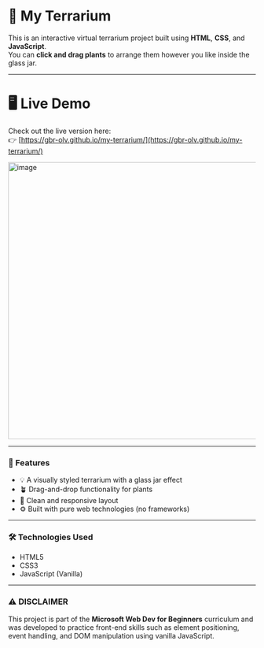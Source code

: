 # 🌿 My Terrarium

This is an interactive virtual terrarium project built using **HTML**, **CSS**, and **JavaScript**.  
You can **click and drag plants** to arrange them however you like inside the glass jar.

---

# 🖥️ Live Demo

Check out the live version here:  
👉 [https://gbr-olv.github.io/my-terrarium/](https://gbr-olv.github.io/my-terrarium/)

<img width="882" height="563" alt="image" src="https://github.com/user-attachments/assets/58a477f6-291d-4cf7-9660-3aca5ff1daff" />

---

### 🚀 Features

- 💡 A visually styled terrarium with a glass jar effect
- 🪴 Drag-and-drop functionality for plants
- 🎨 Clean and responsive layout
- ⚙️ Built with pure web technologies (no frameworks)

---

### 🛠 Technologies Used

- HTML5
- CSS3
- JavaScript (Vanilla)

---

### ⚠ DISCLAIMER

This project is part of the **Microsoft Web Dev for Beginners** curriculum and was developed to practice front-end skills such as element positioning, event handling, and DOM manipulation using vanilla JavaScript.
